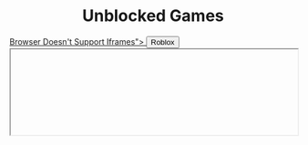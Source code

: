 <!DOCTYPE html>
<meta charset="UTF-8">
<meta name="viewpot" content="width=device
<meta http-equiv="X-UA-Compatible" content="
<link rel="stylesheet" href="style.css">
<title>happymath</title>
</head>
<body>
  <center>
    <h1>Unblocked Games</h1>
  </center>
<a href="games/src="https://"https://now.gg/" style="width: 100%;">Browser Doesn't Support Iframes</iframe>">
  <button>Roblox</button>
<iframe src="https://"https://now.gg/" style="width: 100%;">Browser Doesn't Support Iframes</iframe>

